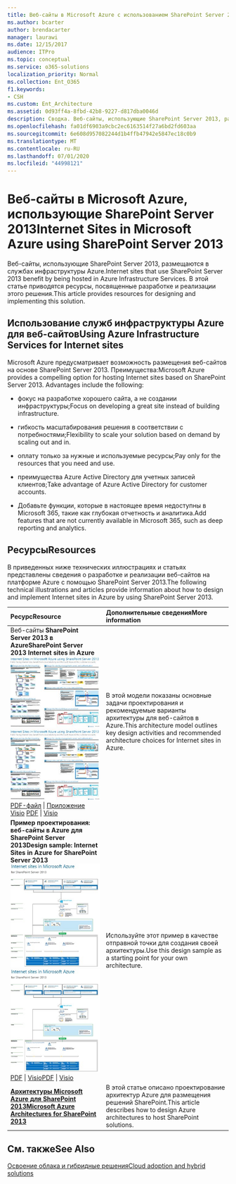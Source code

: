 ```yaml
---
title: Веб-сайты в Microsoft Azure с использованием SharePoint Server 2013
ms.author: bcarter
author: brendacarter
manager: laurawi
ms.date: 12/15/2017
audience: ITPro
ms.topic: conceptual
ms.service: o365-solutions
localization_priority: Normal
ms.collection: Ent_O365
f1.keywords:
- CSH
ms.custom: Ent_Architecture
ms.assetid: 0d93ff4a-8fbd-42b8-9227-d817dba0046d
description: Сводка. Веб-сайты, использующие SharePoint Server 2013, размещаются в службах инфраструктуры Azure. В этой статье приводятся ресурсы по проектированию и реализации этого решения.
ms.openlocfilehash: fa01df6903a9cbc2ec6163514f27a6bd2fd603aa
ms.sourcegitcommit: 6e608d957082244d1b4ffb47942e5847ec18c0b9
ms.translationtype: MT
ms.contentlocale: ru-RU
ms.lasthandoff: 07/01/2020
ms.locfileid: "44998121"
---
```

# <a name="internet-sites-in-microsoft-azure-using-sharepoint-server-2013"></a><span data-ttu-id="57210-104">Веб-сайты в Microsoft Azure, использующие SharePoint Server 2013</span><span class="sxs-lookup"><span data-stu-id="57210-104">Internet Sites in Microsoft Azure using SharePoint Server 2013</span></span>

 <span data-ttu-id="57210-105">Веб-сайты, использующие SharePoint Server 2013, размещаются в службах инфраструктуры Azure.</span><span class="sxs-lookup"><span data-stu-id="57210-105">Internet sites that use SharePoint Server 2013 benefit by being hosted in Azure Infrastructure Services.</span></span> <span data-ttu-id="57210-106">В этой статье приводятся ресурсы, посвященные разработке и реализации этого решения.</span><span class="sxs-lookup"><span data-stu-id="57210-106">This article provides resources for designing and implementing this solution.</span></span>
  
## <a name="using-azure-infrastructure-services-for-internet-sites"></a><span data-ttu-id="57210-107">Использование служб инфраструктуры Azure для веб-сайтов</span><span class="sxs-lookup"><span data-stu-id="57210-107">Using Azure Infrastructure Services for Internet sites</span></span>

<span data-ttu-id="57210-p103">Microsoft Azure предусматривает возможность размещения веб-сайтов на основе SharePoint Server 2013. Преимущества:</span><span class="sxs-lookup"><span data-stu-id="57210-p103">Microsoft Azure provides a compelling option for hosting Internet sites based on SharePoint Server 2013. Advantages include the following:</span></span>
  
- <span data-ttu-id="57210-110">фокус на разработке хорошего сайта, а не создании инфраструктуры;</span><span class="sxs-lookup"><span data-stu-id="57210-110">Focus on developing a great site instead of building infrastructure.</span></span>
    
- <span data-ttu-id="57210-111">гибкость масштабирования решения в соответствии с потребностями;</span><span class="sxs-lookup"><span data-stu-id="57210-111">Flexibility to scale your solution based on demand by scaling out and in.</span></span>
    
- <span data-ttu-id="57210-112">оплату только за нужные и используемые ресурсы;</span><span class="sxs-lookup"><span data-stu-id="57210-112">Pay only for the resources that you need and use.</span></span>
    
- <span data-ttu-id="57210-113">преимущества Azure Active Directory для учетных записей клиентов;</span><span class="sxs-lookup"><span data-stu-id="57210-113">Take advantage of Azure Active Directory for customer accounts.</span></span>
    
- <span data-ttu-id="57210-114">Добавьте функции, которые в настоящее время недоступны в Microsoft 365, такие как глубокая отчетность и аналитика.</span><span class="sxs-lookup"><span data-stu-id="57210-114">Add features that are not currently available in Microsoft 365, such as deep reporting and analytics.</span></span>
    
## <a name="resources"></a><span data-ttu-id="57210-115">Ресурсы</span><span class="sxs-lookup"><span data-stu-id="57210-115">Resources</span></span>

<span data-ttu-id="57210-116">В приведенных ниже технических иллюстрациях и статьях представлены сведения о разработке и реализации веб-сайтов на платформе Azure с помощью SharePoint Server 2013.</span><span class="sxs-lookup"><span data-stu-id="57210-116">The following technical illustrations and articles provide information about how to design and implement Internet sites in Azure by using SharePoint Server 2013.</span></span>
  
|<span data-ttu-id="57210-117">**Ресурс**</span><span class="sxs-lookup"><span data-stu-id="57210-117">**Resource**</span></span>|<span data-ttu-id="57210-118">**Дополнительные сведения**</span><span class="sxs-lookup"><span data-stu-id="57210-118">**More information**</span></span>|
|:-----|:-----|
|<span data-ttu-id="57210-119">Веб-сайты **SharePoint Server 2013 в Azure**</span><span class="sxs-lookup"><span data-stu-id="57210-119">**SharePoint Server 2013 Internet sites in Azure**</span></span> <br/> <span data-ttu-id="57210-120">[![Изображение сайтов Интернета в Azure, использующих SharePoint](media/MS-AZ-SPInternetSites.jpg)          ](https://go.microsoft.com/fwlink/p/?LinkId=392552)</span><span class="sxs-lookup"><span data-stu-id="57210-120">[![Image of Internet sites in Azure using SharePoint](media/MS-AZ-SPInternetSites.jpg)          ](https://go.microsoft.com/fwlink/p/?LinkId=392552)</span></span> <br/> <span data-ttu-id="57210-121">[PDF-файл](https://go.microsoft.com/fwlink/p/?LinkId=392552) \| [          ](https://go.microsoft.com/fwlink/p/?LinkId=392551) [Приложение Visio](https://go.microsoft.com/fwlink/p/?LinkId=392551)  </span><span class="sxs-lookup"><span data-stu-id="57210-121">[PDF](https://go.microsoft.com/fwlink/p/?LinkId=392552)  \| [          ](https://go.microsoft.com/fwlink/p/?LinkId=392551)[Visio](https://go.microsoft.com/fwlink/p/?LinkId=392551)</span></span> <br/> |<span data-ttu-id="57210-122">В этой модели показаны основные задачи проектирования и рекомендуемые варианты архитектуры для веб-сайтов в Azure.</span><span class="sxs-lookup"><span data-stu-id="57210-122">This architecture model outlines key design activities and recommended architecture choices for Internet sites in Azure.</span></span>  <br/> |
|<span data-ttu-id="57210-123">**Пример проектирования: веб-сайты в Azure для SharePoint Server 2013**</span><span class="sxs-lookup"><span data-stu-id="57210-123">**Design sample: Internet Sites in Azure for SharePoint Server 2013**</span></span> <br/> <span data-ttu-id="57210-124">[![Пример проектирования: веб-сайты в Microsoft Azure для SharePoint 2013](media/MS-AZ-InternetSitesDesignSample.jpg)          ](https://go.microsoft.com/fwlink/p/?LinkId=392549)</span><span class="sxs-lookup"><span data-stu-id="57210-124">[![Image of the Design sample: Internet sites in Microsoft Azure for SharePoint 2013](media/MS-AZ-InternetSitesDesignSample.jpg)          ](https://go.microsoft.com/fwlink/p/?LinkId=392549)</span></span> <br/> <span data-ttu-id="57210-125">[PDF](https://go.microsoft.com/fwlink/p/?LinkId=392549)  \| [Visio](https://go.microsoft.com/fwlink/p/?LinkId=392548)</span><span class="sxs-lookup"><span data-stu-id="57210-125">[PDF](https://go.microsoft.com/fwlink/p/?LinkId=392549)  \| [Visio](https://go.microsoft.com/fwlink/p/?LinkId=392548)</span></span> <br/> |<span data-ttu-id="57210-126">Используйте этот пример в качестве отправной точки для создания своей архитектуры.</span><span class="sxs-lookup"><span data-stu-id="57210-126">Use this design sample as a starting point for your own architecture.</span></span>  <br/> |
|<span data-ttu-id="57210-127">**[Архитектуры Microsoft Azure для SharePoint 2013](microsoft-azure-architectures-for-sharepoint-2013.md)**</span><span class="sxs-lookup"><span data-stu-id="57210-127">**[Microsoft Azure Architectures for SharePoint 2013](microsoft-azure-architectures-for-sharepoint-2013.md)**</span></span> <br/> |<span data-ttu-id="57210-128">В этой статье описано проектирование архитектур Azure для размещения решений SharePoint.</span><span class="sxs-lookup"><span data-stu-id="57210-128">This article describes how to design Azure architectures to host SharePoint solutions.</span></span>  <br/> |

## <a name="see-also"></a><span data-ttu-id="57210-129">См. также</span><span class="sxs-lookup"><span data-stu-id="57210-129">See Also</span></span>

[<span data-ttu-id="57210-130">Освоение облака и гибридные решения</span><span class="sxs-lookup"><span data-stu-id="57210-130">Cloud adoption and hybrid solutions</span></span>](cloud-adoption-and-hybrid-solutions.yml)



